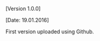 
<!---->
<p>[Version 1.0.0]</p>
<p>[Date: 19.01.2016]</p>
<p>First version uploaded using Github.</p>
